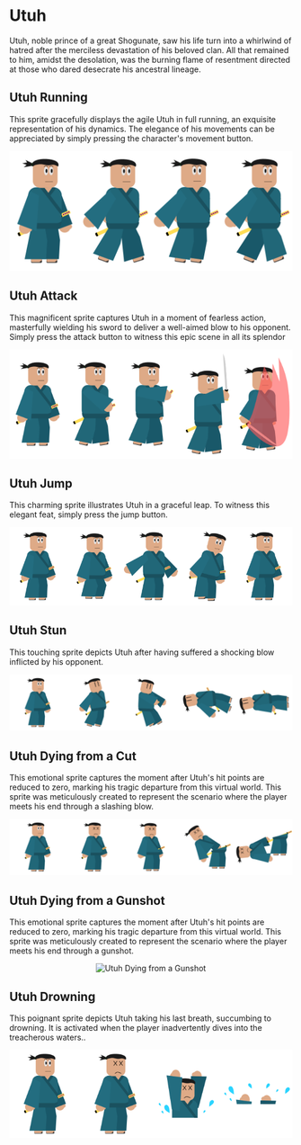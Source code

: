 # Utuh
Utuh, noble prince of a great Shogunate, saw his life turn into a whirlwind of hatred after the merciless devastation of his beloved clan. All that remained to him, amidst the desolation, was the burning flame of resentment directed at those who dared desecrate his ancestral lineage.

## Utuh Running
This sprite gracefully displays the agile Utuh in full running, an exquisite representation of his dynamics. The elegance of his movements can be appreciated by simply pressing the character's movement button.

<div align="center"> 
  <img src="image_utuh/andarProta.png" alt="Utuh Running">
</div>

## Utuh Attack
This magnificent sprite captures Utuh in a moment of fearless action, masterfully wielding his sword to deliver a well-aimed blow to his opponent. Simply press the attack button to witness this epic scene in all its splendor

<div align="center"> 
  <img src="image_utuh/ataqueProta.png" alt="Utuh Attack">
</div>

## Utuh Jump
This charming sprite illustrates Utuh in a graceful leap. To witness this elegant feat, simply press the jump button.

<div align="center"> 
  <img src="image_utuh/puloProta.png" alt="Utuh Jump">
</div>

## Utuh Stun
This touching sprite depicts Utuh after having suffered a shocking blow inflicted by his opponent.

<div align="center"> 
  <img src="image_utuh/stunProta.png" alt="Utuh Stun">
</div>

## Utuh Dying from a Cut
This emotional sprite captures the moment after Utuh's hit points are reduced to zero, marking his tragic departure from this virtual world. This sprite was meticulously created to represent the scenario where the player meets his end through a slashing blow.

<div align="center"> 
  <img src="image_utuh/morteCorte.png" alt="Utuh Dying from a Cut">
</div>

## Utuh Dying from a Gunshot
This emotional sprite captures the moment after Utuh's hit points are reduced to zero, marking his tragic departure from this virtual world. This sprite was meticulously created to represent the scenario where the player meets his end through a gunshot.

<div align="center"> 
  <img src="image_utuh/morteTito.png" alt="Utuh Dying from a Gunshot">
</div>

## Utuh Drowning
This poignant sprite depicts Utuh taking his last breath, succumbing to drowning. It is activated when the player inadvertently dives into the treacherous waters..

<div align="center"> 
  <img src="image_utuh/afogaProta.png" alt="Utuh Drowning">
</div>